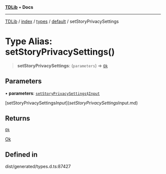 [**TDLib**](../../../../../../README.md) • **Docs**

***

[TDLib](../../../../../../modules.md) / [index](../../../../../README.md) / [types](../../../README.md) / [default](../README.md) / setStoryPrivacySettings

# Type Alias: setStoryPrivacySettings()

> **setStoryPrivacySettings**: (`parameters`) => [`Ok`](Ok.md)

## Parameters

• **parameters**: [`setStoryPrivacySettings$Input`](setStoryPrivacySettings$Input.md)

[setStoryPrivacySettings$Input](setStoryPrivacySettings$Input.md)

## Returns

[`Ok`](Ok.md)

[Ok](Ok.md)

## Defined in

dist/generated/types.d.ts:87427

